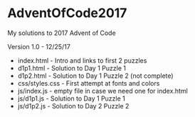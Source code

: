 # AdventOfCode2017
My solutions to 2017 Advent of Code

Version 1.0 - 12/25/17
* index.html - Intro and links to first 2 puzzles
* d1p1.html - Solution to Day 1 Puzzle 1
* d1p2.html - Solution to Day 1 Puzzle 2 (not complete)
* css/styles.css - First attempt at fonts and colors
* js/index.js - empty file in case we need one for index.html
* js/d1p1.js - Solution to Day 1 Puzzle 1
* js/d1p2.js - Solution to Day 2 Puzzle 2
